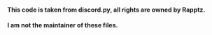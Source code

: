 #### This code is taken from discord.py, all rights are owned by Rapptz.
#### I am not the maintainer of these files.